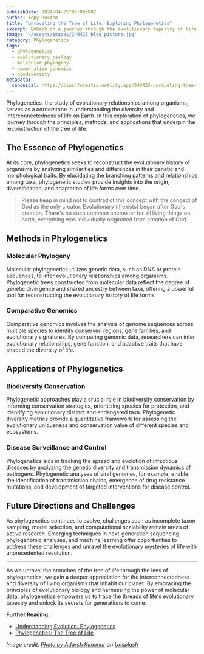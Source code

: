 ```yaml
---
publishDate: 2024-04-25T00:00:00Z
author: Yepy Rustam
title: "Unraveling the Tree of Life: Exploring Phylogenetics"
excerpt: Embark on a journey through the evolutionary tapestry of life, as we delve into the fascinating realm of phylogenetics and its role in unraveling the intricate web of evolutionary relationships.
image: '~/assets/images/240425_blog_picture.jpg'
category: Phylogenetics
tags:
  - phylogenetics
  - evolutionary biology
  - molecular phylogeny
  - comparative genomics
  - biodiversity
metadata:
  canonical: https://bioinformatix.netlify.app/240425-unraveling-tree-life-exploring-phylogenetics
---
```


Phylogenetics, the study of evolutionary relationships among organisms, serves as a cornerstone in understanding the diversity and interconnectedness of life on Earth. In this exploration of phylogenetics, we journey through the principles, methods, and applications that underpin the reconstruction of the tree of life.

## The Essence of Phylogenetics

At its core, phylogenetics seeks to reconstruct the evolutionary history of organisms by analyzing similarities and differences in their genetic and morphological traits. By elucidating the branching patterns and relationships among taxa, phylogenetic studies provide insights into the origin, diversification, and adaptation of life forms over time. 

> Please keep in mind not to contradict this concept with the concept of God as the only creator. Evolutionary (if exists) began after God's creation. There's no such common anchestor for all living things on earth, everything was individually originated from creation of God.

## Methods in Phylogenetics

### Molecular Phylogeny

Molecular phylogenetics utilizes genetic data, such as DNA or protein sequences, to infer evolutionary relationships among organisms. Phylogenetic trees constructed from molecular data reflect the degree of genetic divergence and shared ancestry between taxa, offering a powerful tool for reconstructing the evolutionary history of life forms.

### Comparative Genomics

Comparative genomics involves the analysis of genome sequences across multiple species to identify conserved regions, gene families, and evolutionary signatures. By comparing genomic data, researchers can infer evolutionary relationships, gene function, and adaptive traits that have shaped the diversity of life.

## Applications of Phylogenetics

### Biodiversity Conservation

Phylogenetic approaches play a crucial role in biodiversity conservation by informing conservation strategies, prioritizing species for protection, and identifying evolutionary distinct and endangered taxa. Phylogenetic diversity metrics provide a quantitative framework for assessing the evolutionary uniqueness and conservation value of different species and ecosystems.

### Disease Surveillance and Control

Phylogenetics aids in tracking the spread and evolution of infectious diseases by analyzing the genetic diversity and transmission dynamics of pathogens. Phylogenetic analyses of viral genomes, for example, enable the identification of transmission chains, emergence of drug resistance mutations, and development of targeted interventions for disease control.

## Future Directions and Challenges

As phylogenetics continues to evolve, challenges such as incomplete taxon sampling, model selection, and computational scalability remain areas of active research. Emerging techniques in next-generation sequencing, phylogenomic analyses, and machine learning offer opportunities to address these challenges and unravel the evolutionary mysteries of life with unprecedented resolution.

***

As we unravel the branches of the tree of life through the lens of phylogenetics, we gain a deeper appreciation for the interconnectedness and diversity of living organisms that inhabit our planet. By embracing the principles of evolutionary biology and harnessing the power of molecular data, phylogenetics empowers us to trace the threads of life's evolutionary tapestry and unlock its secrets for generations to come.

**Further Reading:**
- [Understanding Evolution: Phylogenetics](https://evolution.berkeley.edu/evolibrary/article/0_0_0/phylogenetics_01)
- [Phylogenetics: The Tree of Life](https://www.nature.com/scitable/topicpage/phylogenetics-the-tree-of-life-41956/)

*Image credit: [Photo by Adarsh Kummur](https://unsplash.com/@akummur?utm_content=creditCopyText&utm_medium=referral&utm_source=unsplash) on [Unsplash](https://unsplash.com/photos/wilted-tree-during-daytime-zThTy8rPPsY?utm_content=creditCopyText&utm_medium=referral&utm_source=unsplash)*
